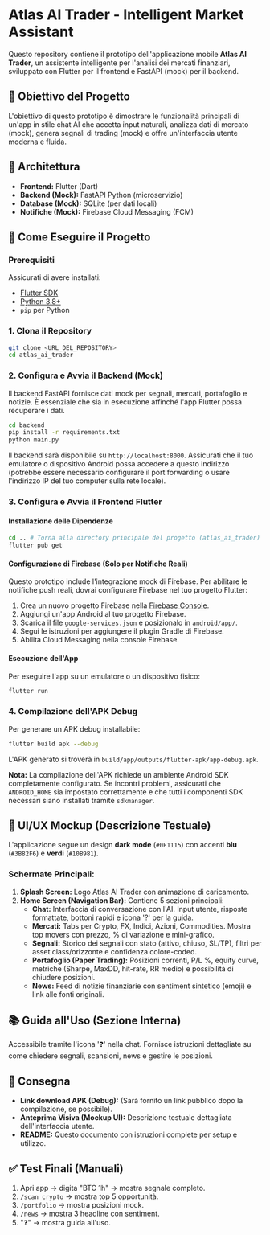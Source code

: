 # Atlas AI Trader - Intelligent Market Assistant

Questo repository contiene il prototipo dell'applicazione mobile **Atlas AI Trader**, un assistente intelligente per l'analisi dei mercati finanziari, sviluppato con Flutter per il frontend e FastAPI (mock) per il backend.

## 🎯 Obiettivo del Progetto

L'obiettivo di questo prototipo è dimostrare le funzionalità principali di un'app in stile chat AI che accetta input naturali, analizza dati di mercato (mock), genera segnali di trading (mock) e offre un'interfaccia utente moderna e fluida.

## 🧩 Architettura

- **Frontend:** Flutter (Dart)
- **Backend (Mock):** FastAPI Python (microservizio)
- **Database (Mock):** SQLite (per dati locali)
- **Notifiche (Mock):** Firebase Cloud Messaging (FCM)

## 🚀 Come Eseguire il Progetto

### Prerequisiti

Assicurati di avere installati:
- [Flutter SDK](https://flutter.dev/docs/get-started/install)
- [Python 3.8+](https://www.python.org/downloads/)
- `pip` per Python

### 1. Clona il Repository

```bash
git clone <URL_DEL_REPOSITORY>
cd atlas_ai_trader
```

### 2. Configura e Avvia il Backend (Mock)

Il backend FastAPI fornisce dati mock per segnali, mercati, portafoglio e notizie. È essenziale che sia in esecuzione affinché l'app Flutter possa recuperare i dati.

```bash
cd backend
pip install -r requirements.txt
python main.py
```

Il backend sarà disponibile su `http://localhost:8000`. Assicurati che il tuo emulatore o dispositivo Android possa accedere a questo indirizzo (potrebbe essere necessario configurare il port forwarding o usare l'indirizzo IP del tuo computer sulla rete locale).

### 3. Configura e Avvia il Frontend Flutter

#### Installazione delle Dipendenze

```bash
cd .. # Torna alla directory principale del progetto (atlas_ai_trader)
flutter pub get
```

#### Configurazione di Firebase (Solo per Notifiche Reali)

Questo prototipo include l'integrazione mock di Firebase. Per abilitare le notifiche push reali, dovrai configurare Firebase nel tuo progetto Flutter:

1. Crea un nuovo progetto Firebase nella [Firebase Console](https://console.firebase.google.com/).
2. Aggiungi un'app Android al tuo progetto Firebase.
3. Scarica il file `google-services.json` e posizionalo in `android/app/`.
4. Segui le istruzioni per aggiungere il plugin Gradle di Firebase.
5. Abilita Cloud Messaging nella console Firebase.

#### Esecuzione dell'App

Per eseguire l'app su un emulatore o un dispositivo fisico:

```bash
flutter run
```

### 4. Compilazione dell'APK Debug

Per generare un APK debug installabile:

```bash
flutter build apk --debug
```

L'APK generato si troverà in `build/app/outputs/flutter-apk/app-debug.apk`.

**Nota:** La compilazione dell'APK richiede un ambiente Android SDK completamente configurato. Se incontri problemi, assicurati che `ANDROID_HOME` sia impostato correttamente e che tutti i componenti SDK necessari siano installati tramite `sdkmanager`.

## 🎨 UI/UX Mockup (Descrizione Testuale)

L'applicazione segue un design **dark mode** (`#0F1115`) con accenti **blu** (`#3B82F6`) e **verdi** (`#10B981`).

### Schermate Principali:

1.  **Splash Screen:** Logo Atlas AI Trader con animazione di caricamento.
2.  **Home Screen (Navigation Bar):** Contiene 5 sezioni principali:
    *   **Chat:** Interfaccia di conversazione con l'AI. Input utente, risposte formattate, bottoni rapidi e icona '?' per la guida.
    *   **Mercati:** Tabs per Crypto, FX, Indici, Azioni, Commodities. Mostra top movers con prezzo, % di variazione e mini-grafico.
    *   **Segnali:** Storico dei segnali con stato (attivo, chiuso, SL/TP), filtri per asset class/orizzonte e confidenza colore-coded.
    *   **Portafoglio (Paper Trading):** Posizioni correnti, P/L %, equity curve, metriche (Sharpe, MaxDD, hit-rate, RR medio) e possibilità di chiudere posizioni.
    *   **News:** Feed di notizie finanziarie con sentiment sintetico (emoji) e link alle fonti originali.

## 📚 Guida all'Uso (Sezione Interna)

Accessibile tramite l'icona '❓' nella chat. Fornisce istruzioni dettagliate su come chiedere segnali, scansioni, news e gestire le posizioni.

## 🧾 Consegna

- **Link download APK (Debug):** (Sarà fornito un link pubblico dopo la compilazione, se possibile).
- **Anteprima Visiva (Mockup UI):** Descrizione testuale dettagliata dell'interfaccia utente.
- **README:** Questo documento con istruzioni complete per setup e utilizzo.

## ✅ Test Finali (Manuali)

1.  Apri app → digita "BTC 1h" → mostra segnale completo.
2.  `/scan crypto` → mostra top 5 opportunità.
3.  `/portfolio` → mostra posizioni mock.
4.  `/news` → mostra 3 headline con sentiment.
5.  "❓" → mostra guida all'uso.

